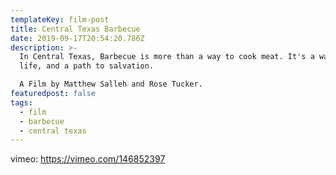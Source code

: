 ```yaml
---
templateKey: film-post
title: Central Texas Barbecue
date: 2019-09-17T20:54:20.786Z
description: >-
  In Central Texas, Barbecue is more than a way to cook meat. It's a way of
  life, and a path to salvation.

  A Film by Matthew Salleh and Rose Tucker.
featuredpost: false
tags:
  - film
  - barbecue
  - central texas
---
```

vimeo: https://vimeo.com/146852397
